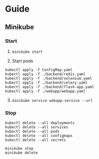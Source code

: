 # Guide

## Minikube

### Start 

1. `minikube start`

2. Start pods

```
kubectl apply -f ConfigMap.yaml
kubectl apply -f ./backend/redis.yaml
kubectl apply -f ./backend/selenium.yaml
kubectl apply -f ./backend/celery.yaml
kubectl apply -f ./backend/flask-app.yaml
kubectl apply -f ./webapp/webapp.yaml
```

3. `minikube service webapp-service --url`

### Stop

```
kubectl delete --all deployments
kubectl delete --all services
kubectl delete --all pods
kubectl delete --all configmaps
kubectl delete --all secrets

minikube stop
minikube delete
```